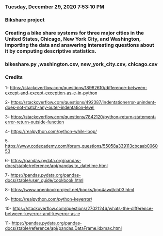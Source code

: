 ### Tuesday, ‎December ‎29, ‎2020 ‏‎7:53:10 PM

### Bikshare project

### Creating a bike share systems for three major cities in the United States, Chicago, New York City, and Washington, importing the data and answering interesting questions about it by computing descriptive statistics.


### bikeshare.py ,washington.csv, new_york_city.csv, chicago.csv


### Credits

1- https://stackoverflow.com/questions/18982610/difference-between-except-and-except-exception-as-e-in-python

2- https://stackoverflow.com/questions/492387/indentationerror-unindent-does-not-match-any-outer-indentation-level

3- https://stackoverflow.com/questions/7842120/python-return-statement-error-return-outside-function

4- https://realpython.com/python-while-loop/

5- https://www.codecademy.com/forum_questions/55058a339113cbcaab006053

6- https://pandas.pydata.org/pandas-docs/stable/reference/api/pandas.to_datetime.html

7- https://pandas.pydata.org/pandas-docs/stable/user_guide/cookbook.html

8- https://www.openbookproject.net/books/bpp4awd/ch03.html

9- https://realpython.com/python-keyerror/

10- https://stackoverflow.com/questions/27021246/whats-the-difference-between-keyerror-and-keyerror-as-e

11- https://pandas.pydata.org/pandas-docs/stable/reference/api/pandas.DataFrame.idxmax.html


